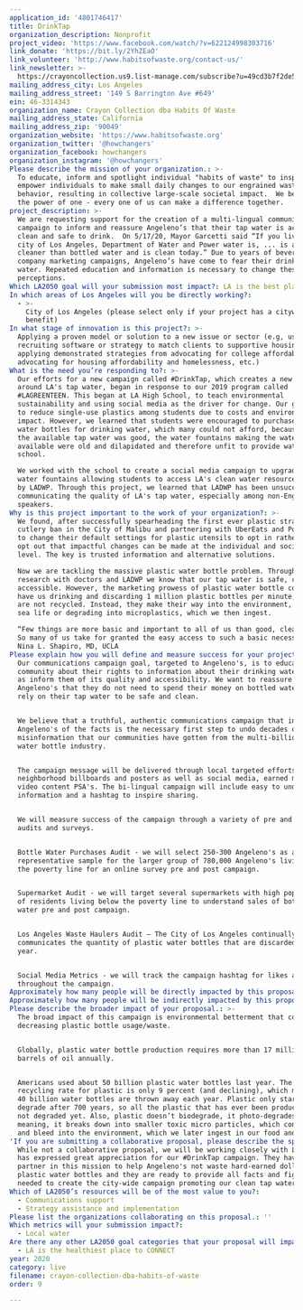 ```yaml
---
application_id: '4801746417'
title: DrinkTap
organization_description: Nonprofit
project_video: 'https://www.facebook.com/watch/?v=622124998303716'
link_donate: 'https://bit.ly/2YhZEaO'
link_volunteer: 'http://www.habitsofwaste.org/contact-us/'
link_newsletter: >-
  https://crayoncollection.us9.list-manage.com/subscribe?u=49cd3b7f2de5a25795d0b7f90&id=d41df95bfa
mailing_address_city: Los Angeles
mailing_address_street: '149 S Barrington Ave #649'
ein: 46-3314343
organization_name: Crayon Collection dba Habits Of Waste
mailing_address_state: California
mailing_address_zip: '90049'
organization_website: 'https://www.habitsofwaste.org'
organization_twitter: '@howchangers'
organization_facebook: howchangers
organization_instagram: '@howchangers'
Please describe the mission of your organization.: >-
  To educate, inform and spotlight individual "habits of waste" to inspire and
  empower individuals to make small daily changes to our engrained wasteful
  behavior, resulting in collective large-scale societal impact.  We believe in
  the power of one - every one of us can make a difference together. 
project_description: >-
  We are requesting support for the creation of a multi-lingual communications
  campaign to inform and reassure Angeleno’s that their tap water is accessible,
  clean and safe to drink.  On 5/17/20, Mayor Garcetti said “If you live in the
  city of Los Angeles, Department of Water and Power water is, ... is actually
  cleaner than bottled water and is clean today.” Due to years of beverage
  company marketing campaigns, Angeleno’s have come to fear their drinking
  water. Repeated education and information is necessary to change these
  perceptions.  
Which LA2050 goal will your submission most impact?: LA is the best place to LIVE
In which areas of Los Angeles will you be directly working?:
  - >-
    City of Los Angeles (please select only if your project has a citywide
    benefit)
In what stage of innovation is this project?: >-
  Applying a proven model or solution to a new issue or sector (e.g, using a job
  recruiting software or strategy to match clients to supportive housing sites,
  applying demonstrated strategies from advocating for college affordability to
  advocating for housing affordability and homelessness, etc.)
What is the need you’re responding to?: >-
  Our efforts for a new campaign called #DrinkTap, which creates a new mindset
  around LA's tap water, began in response to our 2019 program called
  #LAGREENTEEN. This began at LA High School, to teach environmental
  sustainability and using social media as the driver for change. Our goal was
  to reduce single-use plastics among students due to costs and environmental
  impact. However, we learned that students were encouraged to purchase plastic
  water bottles for drinking water, which many could not afford, because, while
  the available tap water was good, the water fountains making the water
  available were old and dilapidated and therefore unfit to provide water to the
  school. 

  We worked with the school to create a social media campaign to upgrade the
  water fountains allowing students to access LA's clean water resource backed
  by LADWP. Through this project, we learned that LADWP has been unsuccessful in
  communicating the quality of LA's tap water, especially among non-English
  speakers. 
Why is this project important to the work of your organization?: >-
  We found, after successfully spearheading the first ever plastic straw &
  cutlery ban in the City of Malibu and partnering with UberEats and Postmates
  to change their default settings for plastic utensils to opt in rather than
  opt out that impactful changes can be made at the individual and societal
  level. The key is trusted information and alternative solutions.  

  Now we are tackling the massive plastic water bottle problem. Through our
  research with doctors and LADWP we know that our tap water is safe, clean, and
  accessible. However, the marketing prowess of plastic water bottle companies
  have us drinking and discarding 1 million plastic bottles per minute, and 91%
  are not recycled. Instead, they make their way into the environment, killing
  sea life or degrading into microplastics, which we then ingest. 

  “Few things are more basic and important to all of us than good, clean water.
  So many of us take for granted the easy access to such a basic necessity.” –
  Nina L. Shapiro, MD, UCLA
Please explain how you will define and measure success for your project.: >
  Our communications campaign goal, targeted to Angeleno's, is to educate the
  community about their rights to information about their drinking water as well
  as inform them of its quality and accessibility. We want to reassure
  Angeleno's that they do not need to spend their money on bottled water and can
  rely on their tap water to be safe and clean.  


  We believe that a truthful, authentic communications campaign that informs
  Angeleno's of the facts is the necessary first step to undo decades of
  misinformation that our communities have gotten from the multi-billion-dollar
  water bottle industry. 


  The campaign message will be delivered through local targeted efforts such as
  neighborhood billboards and posters as well as social media, earned media and
  video content PSA's. The bi-lingual campaign will include easy to understand
  information and a hashtag to inspire sharing. 


  We will measure success of the campaign through a variety of pre and post
  audits and surveys.  


  Bottle Water Purchases Audit - we will select 250-300 Angeleno's as a
  representative sample for the larger group of 780,000 Angeleno's living below
  the poverty line for an online survey pre and post campaign. 


  Supermarket Audit - we will target several supermarkets with high populations
  of residents living below the poverty line to understand sales of bottled
  water pre and post campaign. 


  Los Angeles Waste Haulers Audit – The City of Los Angeles continually
  communicates the quantity of plastic water bottles that are discarded per
  year. 


  Social Media Metrics - we will track the campaign hashtag for likes and shares
  throughout the campaign.  
Approximately how many people will be directly impacted by this proposal?: '100000'
Approximately how many people will be indirectly impacted by this proposal?: '780000'
Please describe the broader impact of your proposal.: >-
  The broad impact of this campaign is environmental betterment that comes from
  decreasing plastic bottle usage/waste. 


  Globally, plastic water bottle production requires more than 17 million
  barrels of oil annually.  


  Americans used about 50 billion plastic water bottles last year. The U.S.’s
  recycling rate for plastic is only 9 percent (and declining), which means over
  40 billion water bottles are thrown away each year. Plastic only starts to
  degrade after 700 years, so all the plastic that has ever been produced has
  not degraded yet. Also, plastic doesn’t biodegrade, it photo-degrades,
  meaning, it breaks down into smaller toxic micro particles, which contaminate
  and bleed into the environment, which we later ingest in our food and water.
'If you are submitting a collaborative proposal, please describe the specific role of partner organizations in the project.': >-
  While not a collaborative proposal, we will be working closely with LADWP who
  has expressed great appreciation for our #DrinkTap campaign. They have been a
  partner in this mission to help Angeleno's not waste hard-earned dollars on
  plastic water bottles and they are ready to provide all facts and figures
  needed to create the city-wide campaign promoting our clean tap water. 
Which of LA2050’s resources will be of the most value to you?:
  - Communications support
  - Strategy assistance and implementation
Please list the organizations collaborating on this proposal.: ''
Which metrics will your submission impact?:
  - Local water
Are there any other LA2050 goal categories that your proposal will impact?:
  - LA is the healthiest place to CONNECT
year: 2020
category: live
filename: crayon-collection-dba-habits-of-waste
order: 9

---
```

